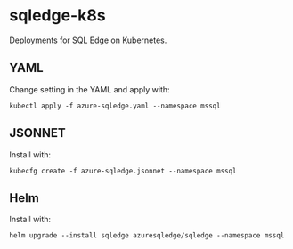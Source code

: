 # sqledge-k8s

Deployments for SQL Edge on Kubernetes.

## YAML

Change setting in the YAML and apply with:

    kubectl apply -f azure-sqledge.yaml --namespace mssql

## JSONNET

Install with:

    kubecfg create -f azure-sqledge.jsonnet --namespace mssql

## Helm

Install with:

    helm upgrade --install sqledge azuresqledge/sqledge --namespace mssql
